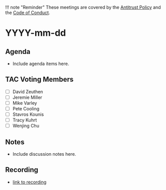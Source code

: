 !!! note "Reminder"
    These meetings are covered by the [Antitrust Policy](../governance/antitrust.md) and the [Code of Conduct](../governance/code-of-conduct.md).

# YYYY-mm-dd

## Agenda
- Include agenda items here.

## TAC Voting Members

- [ ] David Zeuthen
- [ ] Jeremie Miller
- [ ] Mike Varley
- [ ] Pete Cooling
- [ ] Stavros Kounis
- [ ] Tracy Kuhrt
- [ ] Wenjing Chu

## Notes
- Include discussion notes here.

## Recording
- [link to recording]()
